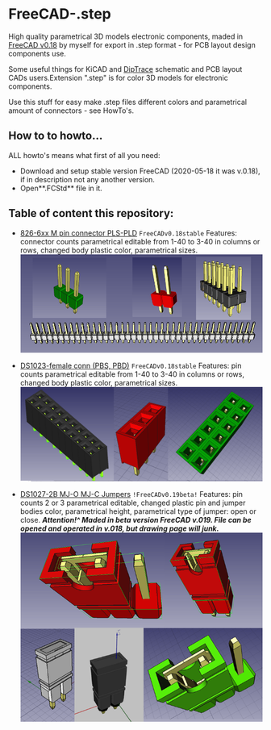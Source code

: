 # FreeCAD-.step

High quality parametrical 3D models electronic components, maded in [FreeCAD v0.18](https://freecadweb.org/index.php) by myself for export in .step format - for PCB layout design components use. 

Some useful things for KiCAD and [DipTrace](https://www.diptrace.com/) schematic and PCB layout CADs users.Extension ".step" is for color 3D models for electronic components.

Use this stuff for easy make .step files different colors and parametrical amount of connectors - see HowTo's.


## How to to howto...

ALL howto's means what first of all you need:
- Download and setup stable version FreeCAD (2020-05-18 it was v.0.18), if in description not any another version.
- Open**.FCStd** file in it.


## Table of content this repository:

- [826-6xx M pin connector PLS-PLD](https://github.com/lugovskovp/FreeCAD-.step/blob/master/content/826-6xx%20M%20pin%20connector%20PLS-PLD.md)  `FreeCADv0.18stable` Features: connector counts parametrical editable from 1-40 to 3-40 in columns or rows, changed body plastic color, parametrical sizes.
![826-6xx M pin connectors PLS-PLD](https://github.com/lugovskovp/FreeCAD-.step/blob/master/pix/22.11.36.png)

- [DS1023-female conn (PBS, PBD)](https://github.com/lugovskovp/FreeCAD-.step/blob/master/content/DS1023-connector-F%20PBS-PBD-ect.md) `FreeCADv0.18stable` Features: pin counts parametrical editable from 1-40 to 3-40 in columns or rows, changed body plastic color, parametrical sizes.
![DS1023-female connectors PBS, PBD](https://github.com/lugovskovp/FreeCAD-.step/blob/master/pix/20.27.06.png)
 
- [DS1027-2B MJ-O MJ-C Jumpers](https://github.com/lugovskovp/FreeCAD-.step/blob/master/content/DS1027-2B%20MJ-O%20MJ-C%20Jumpers%200.19.md) `!FreeCADv0.19beta!` Features: pin counts 2 or 3 parametrical editable, changed plastic pin and jumper bodies color, parametrical height, parametrical type of jumper: open or close. ***Attention!^ Maded in beta version FreeCAD v.019. File can be opened and operated in v.018, but drawing page will junk.***
![DS1027-2B MJ-O MJ-C Jumpers](https://github.com/lugovskovp/FreeCAD-.step/blob/master/pix/09.47.39.png)


